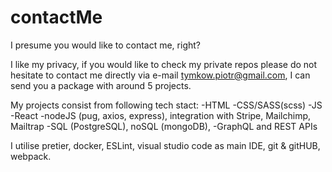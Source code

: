 # contactMe
I presume you would like to contact me, right?

I like my privacy, if you would like to check my private repos please do not hesitate to contact me directly via e-mail tymkow.piotr@gmail.com, I can send you a package with around 5 projects.

My projects consist from following tech stact:
-HTML
-CSS/SASS(scss)
-JS
-React
-nodeJS (pug, axios, express), integration with Stripe, Mailchimp, Mailtrap
-SQL (PostgreSQL), noSQL (mongoDB),
-GraphQL and REST APIs

I utilise pretier, docker, ESLint, visual studio code as main IDE, git & gitHUB, webpack.
